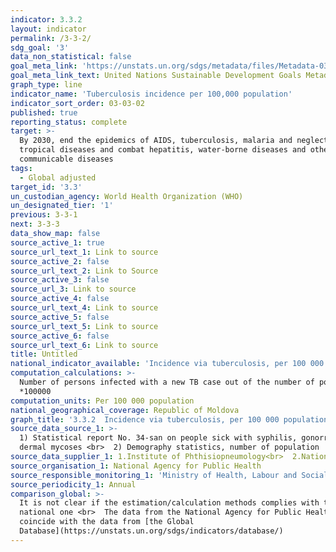 ```yaml
---
indicator: 3.3.2
layout: indicator
permalink: /3-3-2/
sdg_goal: '3'
data_non_statistical: false
goal_meta_link: 'https://unstats.un.org/sdgs/metadata/files/Metadata-03-03-02.pdf'
goal_meta_link_text: United Nations Sustainable Development Goals Metadata (PDF 61 KB)
graph_type: line
indicator_name: 'Tuberculosis incidence per 100,000 population'
indicator_sort_order: 03-03-02
published: true
reporting_status: complete
target: >-
  By 2030, end the epidemics of AIDS, tuberculosis, malaria and neglected
  tropical diseases and combat hepatitis, water-borne diseases and other
  communicable diseases
tags:
  - Global adjusted
target_id: '3.3'
un_custodian_agency: World Health Organization (WHO)
un_designated_tier: '1'
previous: 3-3-1
next: 3-3-3
data_show_map: false
source_active_1: true
source_url_text_1: Link to source
source_active_2: false
source_url_text_2: Link to Source
source_active_3: false
source_url_3: Link to source
source_active_4: false
source_url_text_4: Link to source
source_active_5: false
source_url_text_5: Link to source
source_active_6: false
source_url_text_6: Link to source
title: Untitled
national_indicator_available: 'Incidence via tuberculosis, per 100 000 population'
computation_calculations: >-
  Number of persons infected with a new TB case out of the number of population
  *100000
computation_units: Per 100 000 population
national_geographical_coverage: Republic of Moldova
graph_title: '3.3.2  Incidence via tuberculosis, per 100 000 population'
source_data_source_1: >-
  1) Statistical report No. 34-san on people sick with syphilis, gonorrhoea and
  dermal mycoses <br>  2) Demography statistics, number of population  <br> 
source_data_supplier_1: 1.Institute of Phthisiopneumology<br>  2.National Bureau of Statistics
source_organisation_1: National Agency for Public Health
source_responsible_monitoring_1: 'Ministry of Health, Labour and Social Protection'
source_periodicity_1: Annual
comparison_global: >-
  It is not clear if the estimation/calculation methods complies with the
  national one <br>  The data from the National Agency for Public Health do not
  coincide with the data from [the Global
  Database](https://unstats.un.org/sdgs/indicators/database/)
---
```

